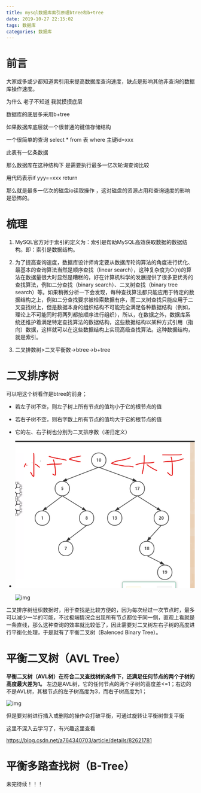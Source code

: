 ```yaml
---
title: mysql数据库索引原理btree和b+tree
date: 2019-10-27 22:15:02
tags: 数据库
categories: 数据库
---
```


# 前言

大家或多或少都知道索引用来提高数据库查询速度，缺点是影响其他非查询的数据库操作速度。

为什么 老子不知道 我就摸摸底层

数据库的底层多采用b+tree

如果数据库底层就一个很普通的键值存储结构

一个很简单的查询 select  * from 表 where 主键id=xxx  

此表有一亿条数据

那么数据库在这种结构下 是需要执行最多一亿次轮询查询比较 

用代码表示if yyy==xxx return

那么就是最多一亿次的磁盘io读取操作 ，这对磁盘的资源占用和查询速度的影响是恐怖的。

# 梳理

1. MySQL官方对于索引的定义为：索引是帮助MySQL高效获取数据的数据结构。即：索引是数据结构。 

2. 为了提高查询速度，数据库设计师肯定要从数据库轮询算法的角度进行优化、 最基本的查询算法当然是顺序查找（linear search），这种复杂度为O(n)的算法在数据量很大时显然是糟糕的，好在计算机科学的发展提供了很多更优秀的查找算法，例如二分查找（binary search）、二叉树查找（binary tree search）等。如果稍微分析一下会发现，每种查找算法都只能应用于特定的数据结构之上，例如二分查找要求被检索数据有序，而二叉树查找只能应用于二叉查找树上，但是数据本身的组织结构不可能完全满足各种数据结构（例如，理论上不可能同时将两列都按顺序进行组织），所以，在数据之外，数据库系统还维护着满足特定查找算法的数据结构，这些数据结构以某种方式引用（指向）数据，这样就可以在这些数据结构上实现高级查找算法。这种数据结构，就是索引。   

3. 二叉排数树>二叉平衡数->btree->b+tree

# 二叉排序树

可以吧这个树看作是btree的前身；

- 若左子树不空，则左子树上所有节点的值均小于它的根节点的值
- 若右子树不空，则右字数上所有节点的值均大于它的根节点的值
- 它的左、右子树也分别为二叉排序数（递归定义）
- ![1572187116985](mysql数据库索引原理btree和b-tree\1572187116985.png)

  ![img](https://img-blog.csdn.net/20180911102734584?watermark/2/text/aHR0cHM6Ly9ibG9nLmNzZG4ubmV0L2E3NjQzNDA3MDM=/font/5a6L5L2T/fontsize/400/fill/I0JBQkFCMA==/dissolve/70) 

 二叉排序树组织数据时，用于查找是比较方便的，因为每次经过一次节点时，最多可以减少一半的可能，不过极端情况会出现所有节点都位于同一侧，直观上看就是一条直线，那么这种查询的效率就比较低了，因此需要对二叉树左右子树的高度进行平衡化处理，于是就有了平衡二叉树（Balenced Binary Tree）。 

# 平衡二叉树（AVL Tree）

 **平衡二叉树（AVL树）在符合二叉查找树的条件下，还满足任何节点的两个子树的高度最大差为1。** 左边是AVL树，它的任何节点的两个子树的高度差<=1；右边的不是AVL树，其根节点的左子树高度为3，而右子树高度为1； 

 ![img](https://img-blog.csdn.net/20180911102724650?watermark/2/text/aHR0cHM6Ly9ibG9nLmNzZG4ubmV0L2E3NjQzNDA3MDM=/font/5a6L5L2T/fontsize/400/fill/I0JBQkFCMA==/dissolve/70) 

但是要对树进行插入或删除的操作会打破平衡，可通过旋转让平衡树恢复平衡

这里不深入去学习了，有兴趣这里查看

 https://blog.csdn.net/a764340703/article/details/82621781 

# 平衡多路查找树（B-Tree）

未完待续！！！